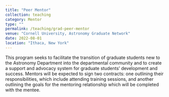 ```yaml
---
title: "Peer Mentor"
collection: teaching
category: Mentor
type: ""
permalink: /teaching/grad-peer-mentor
venue: "Cornell University, Astronomy Graduate Network"
date: 2022-08-01
location: "Ithaca, New York"
---
```


This program seeks to facilitate the transition of graduate students new to the Astronomy Department into the departmental community and to create a support and advocacy system for graduate students’ development and success. Mentors will be expected to sign two contracts: one outlining their responsibilities, which include attending training sessions, and another outlining the goals for the mentoring relationship which will be completed with the mentee.
